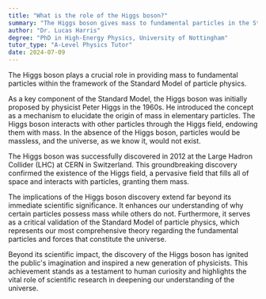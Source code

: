```yaml
---
title: "What is the role of the Higgs boson?"
summary: "The Higgs boson gives mass to fundamental particles in the Standard Model of particle physics."
author: "Dr. Lucas Harris"
degree: "PhD in High-Energy Physics, University of Nottingham"
tutor_type: "A-Level Physics Tutor"
date: 2024-07-09
---
```


The Higgs boson plays a crucial role in providing mass to fundamental particles within the framework of the Standard Model of particle physics.

As a key component of the Standard Model, the Higgs boson was initially proposed by physicist Peter Higgs in the 1960s. He introduced the concept as a mechanism to elucidate the origin of mass in elementary particles. The Higgs boson interacts with other particles through the Higgs field, endowing them with mass. In the absence of the Higgs boson, particles would be massless, and the universe, as we know it, would not exist.

The Higgs boson was successfully discovered in 2012 at the Large Hadron Collider (LHC) at CERN in Switzerland. This groundbreaking discovery confirmed the existence of the Higgs field, a pervasive field that fills all of space and interacts with particles, granting them mass.

The implications of the Higgs boson discovery extend far beyond its immediate scientific significance. It enhances our understanding of why certain particles possess mass while others do not. Furthermore, it serves as a critical validation of the Standard Model of particle physics, which represents our most comprehensive theory regarding the fundamental particles and forces that constitute the universe.

Beyond its scientific impact, the discovery of the Higgs boson has ignited the public's imagination and inspired a new generation of physicists. This achievement stands as a testament to human curiosity and highlights the vital role of scientific research in deepening our understanding of the universe.
    